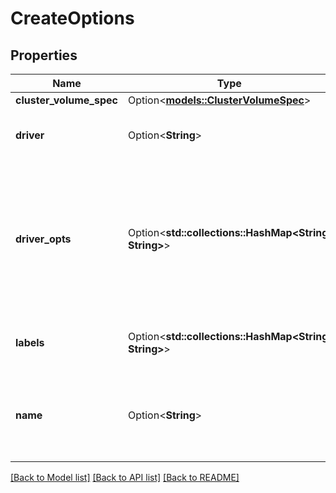 # CreateOptions

## Properties

Name | Type | Description | Notes
------------ | ------------- | ------------- | -------------
**cluster_volume_spec** | Option<[**models::ClusterVolumeSpec**](ClusterVolumeSpec.md)> |  | [optional]
**driver** | Option<**String**> | Name of the volume driver to use. | [optional]
**driver_opts** | Option<**std::collections::HashMap<String, String>**> | A mapping of driver options and values. These options are passed directly to the driver and are driver specific. | [optional]
**labels** | Option<**std::collections::HashMap<String, String>**> | User-defined key/value metadata. | [optional]
**name** | Option<**String**> | The new volume's name. If not specified, Docker generates a name. | [optional]

[[Back to Model list]](../README.md#documentation-for-models) [[Back to API list]](../README.md#documentation-for-api-endpoints) [[Back to README]](../README.md)


